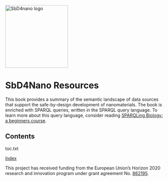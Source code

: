 <img alt="SbD4nano logo" src="https://sbd4nanolandscape.rdf.bigcat-bioinformatics.org/assets/images/sbd4nano2.png" height="200px" />

# SbD4Nano Resources

This book provides a summary of the semantic landscape of data sources that support
the safe-by-design development of nanomaterials. The book is enriched with
SPARQL queries, written in the SPARQL query language. To learn more about this query
language, consider reading [SPARQLing Biology: a beginners course](https://bigcat-um.github.io/SPARQLTutorialBioSB2019/).

## Contents

<toc>toc.txt</toc>

[Index](indexList.i.md) <br />

This project has received funding from the European Union’s Horizon 2020 research and innovation program under grant agreement
No. [862195](https://cordis.europa.eu/project/id/862195).
